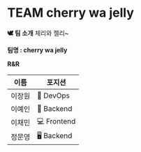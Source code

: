 # TEAM cherry wa jelly

**🕊️ 팀 소개**
체리와 젤리~

**팀명 : cherry wa jelly**

**R&R**

| 이름 | 포지션 |
| --- | --- |
| 이장원 | 🔦 DevOps |
| 이예인 | 📱 Backend |
| 이채민 | 💻 Frontend |
| 정문영 | 🖥️ Backend |
